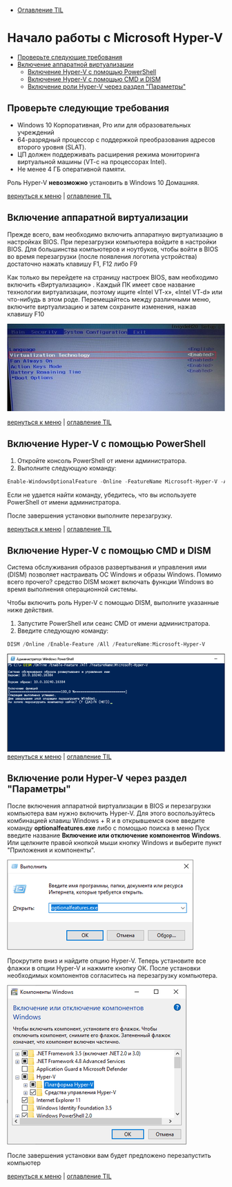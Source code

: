 - [Оглавление TIL](/README.md#start)

<a id="hyper-v"></a>
# Начало работы с Microsoft Hyper-V #
- [Проверьте следующие требования](#1)
- [Включение аппаратной виртуализации](#2)
  - [Включение Hyper-V с помощью PowerShell](#2-1)
  - [Включение Hyper-V с помощью CMD и DISM](#2-2)
  - [Включение роли Hyper-V через раздел "Параметры"](#2-3)

<a id="1"></a>
## Проверьте следующие требования ##
- Windows 10 Корпоративная, Pro или для образовательных учреждений
- 64-разрядный процессор с поддержкой преобразования адресов второго уровня (SLAT).
- ЦП должен поддерживать расширения режима мониторинга виртуальной машины (VT-c на процессорах Intel).
- Не менее 4 ГБ оперативной памяти.

Роль Hyper-V **невозможно** установить в Windows 10 Домашняя.

[вернуться к меню](#hyper-v) | [оглавление TIL](/README.md#start)

<a id="2"></a>
## Включение аппаратной виртуализации ##

Прежде всего, вам необходимо включить аппаратную виртуализацию в настройках BIOS. При перезагрузки компьютера войдите в настройки BIOS. Для большинства компьютеров и ноутбуков, чтобы войти в BIOS во время перезагрузки (после появления логотипа устройства) достаточно нажать клавишу F1, F12 либо F9

Как только вы перейдете на страницу настроек BIOS, вам необходимо включить «Виртуализацию» . Каждый ПК имеет свое название технологии виртуализации, поэтому ищите «Intel VT-x», «Intel VT-d» или что-нибудь в этом роде. Перемещайтесь между различными меню, включите виртуализацию и затем сохраните изменения, нажав клавишу F10

![](/img/Hyper-V/hyper-v-bios.jfif)

[вернуться к меню](#hyper-v) | [оглавление TIL](/README.md#start)

<a id="2-1"></a>
## Включение Hyper-V с помощью PowerShell ##

1. Откройте консоль PowerShell от имени администратора.
2. Выполните следующую команду:

```powershell
Enable-WindowsOptionalFeature -Online -FeatureName Microsoft-Hyper-V -All
```
Если не удается найти команду, убедитесь, что вы используете PowerShell от имени администратора.

После завершения установки выполните перезагрузку.

[вернуться к меню](#hyper-v) | [оглавление TIL](/README.md#start)

<a id="2-2"></a>
## Включение Hyper-V с помощью CMD и DISM ##

Система обслуживания образов развертывания и управления ими (DISM) позволяет настраивать ОС Windows и образы Windows. Помимо всего прочего? средство DISM может включать функции Windows во время выполнения операционной системы.

Чтобы включить роль Hyper-V с помощью DISM, выполните указанные ниже действия.

1. Запустите PowerShell или сеанс CMD от имени администратора.
2. Введите следующую команду: 

```powershell
DISM /Online /Enable-Feature /All /FeatureName:Microsoft-Hyper-V
```

![Hyper-V](/img/Hyper-V/hyper-v-powershell.png)
[вернуться к меню](#hyper-v) | [оглавление TIL](/README.md#start)

<a id="2-3"></a>
## Включение роли Hyper-V через раздел "Параметры" ##

После включения аппаратной виртуализации в BIOS и перезагрузки компьютера вам нужно включить Hyper-V. Для этого воспользуйтесь комбинацией клавиш Windows + R и в открывшемся окне введите команду **optionalfeatures.exe** либо с помощью поиска в меню Пуск введите название **Включение или отключение компонентов Windows**. Или щелкните правой кнопкой мыши кнопку Windows и выберите пункт "Приложения и компоненты".

![Hyper-V](/img/Hyper-V/hyper-v-optionalfeatures-01.png)

Прокрутите вниз и найдите опцию Hyper-V. Теперь установите все флажки в опции Hyper-V и нажмите кнопку ОК. После установки необходимых компонентов согласитесь на перезагрузку компьютера.

![Hyper-V](/img/Hyper-V/hyper-v-optionalfeatures-02.png)

После завершения установки вам будет предложено перезапустить компьютер

[вернуться к меню](#hyper-v) | [оглавление TIL](/README.md#start)
